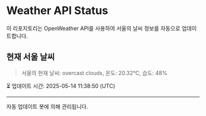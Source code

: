 
# Weather API Status

이 리포지토리는 OpenWeather API를 사용하여 서울의 날씨 정보를 자동으로 업데이트합니다.

## 현재 서울 날씨
> 서울의 현재 날씨: overcast clouds, 온도: 20.32°C, 습도: 48%

⏳ 업데이트 시간: 2025-05-14 11:38:50 (UTC)

---
자동 업데이트 봇에 의해 관리됩니다.
